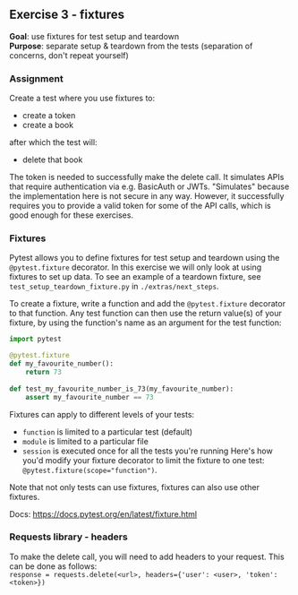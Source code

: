 ## Exercise 3 - fixtures
**Goal**: use fixtures for test setup and teardown  
**Purpose**: separate setup & teardown from the tests (separation of concerns,
don't repeat yourself)

### Assignment
Create a test where you use fixtures to:
- create a token
- create a book

after which the test will:
- delete that book

The token is needed to successfully make the delete call. It simulates APIs that require authentication via e.g. BasicAuth
or JWTs. "Simulates" because the implementation here is not secure in any way. However, it successfully requires you to
provide a valid token for some of the API calls, which is good enough for these exercises.


### Fixtures
Pytest allows you to define fixtures for test setup and teardown using the
`@pytest.fixture` decorator. In this exercise we will only look at using fixtures
to set up data. To see an example of a teardown fixture, see
`test_setup_teardown_fixture.py` in `./extras/next_steps`.

To create a fixture, write a function and add the `@pytest.fixture` decorator to that function.
Any test function can then use the return value(s) of your fixture, by using the function's name
as an argument for the test function:
```python
import pytest

@pytest.fixture
def my_favourite_number():
    return 73
    
def test_my_favourite_number_is_73(my_favourite_number):
    assert my_favourite_number == 73
```

Fixtures can apply to different levels of your tests:
- `function` is limited to a particular test (default)
- `module` is limited to a particular file
- `session` is executed once for all the tests you're running
Here's how you'd modify your fixture decorator to limit the fixture to one test:
`@pytest.fixture(scope="function")`.

Note that not only tests can use fixtures, fixtures can also use other fixtures.

Docs: https://docs.pytest.org/en/latest/fixture.html  


### Requests library - headers
To make the delete call, you will need to add headers to your request. This can be done as follows:  
`response = requests.delete(<url>, headers={'user': <user>, 'token': <token>})`